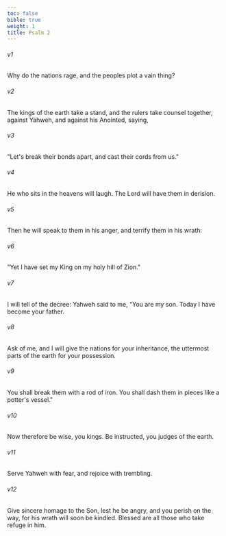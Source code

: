 ```yaml
---
toc: false
bible: true
weight: 1
title: Psalm 2
---
```




###### v1 
Why do the nations rage, and the peoples plot a vain thing? 

###### v2 
The kings of the earth take a stand, and the rulers take counsel together, against Yahweh, and against his Anointed, saying, 

###### v3 
"Let's break their bonds apart, and cast their cords from us." 

###### v4 
He who sits in the heavens will laugh. The Lord will have them in derision. 

###### v5 
Then he will speak to them in his anger, and terrify them in his wrath: 

###### v6 
"Yet I have set my King on my holy hill of Zion." 

###### v7 
I will tell of the decree: Yahweh said to me, "You are my son. Today I have become your father. 

###### v8 
Ask of me, and I will give the nations for your inheritance, the uttermost parts of the earth for your possession. 

###### v9 
You shall break them with a rod of iron. You shall dash them in pieces like a potter's vessel." 

###### v10 
Now therefore be wise, you kings. Be instructed, you judges of the earth. 

###### v11 
Serve Yahweh with fear, and rejoice with trembling. 

###### v12 
Give sincere homage to the Son, lest he be angry, and you perish on the way, for his wrath will soon be kindled. Blessed are all those who take refuge in him.
